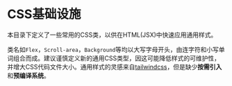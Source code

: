 # CSS基础设施

本目录下定义了一些常用的CSS类，以供在HTML(JSX)中快速应用通用样式。

类名如`Flex`，`Scroll-area`，`Background`等均以大写字母开头，由连字符和小写单词组合而成。建议谨慎定义新的通用CSS类型，因这可能降低样式的可维护性，并增大CSS代码文件大小。通用样式的灵感来自[tailwindcss](https://tailwindcss.com/)，但是缺少**按需引入**和**预编译系统**。